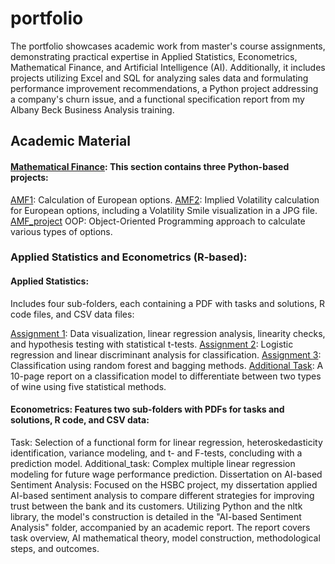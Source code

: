 # portfolio
The portfolio showcases academic work from master's course assignments, demonstrating practical expertise in Applied Statistics, Econometrics, Mathematical Finance, and Artificial Intelligence (AI). Additionally, it includes projects utilizing Excel and SQL for analyzing sales data and formulating performance improvement recommendations, a Python project addressing a company's churn issue, and a functional specification report from my Albany Beck Business Analysis training.

## Academic Material
#### [Mathematical Finance](./Mathematical%20Finance/): This section contains three Python-based projects:

[AMF1](./Mathematical%20Finance/AMF1.ipynb): Calculation of European options.
[AMF2](./Mathematical%20Finance/AMF2.ipynb): Implied Volatility calculation for European options, including a Volatility Smile visualization in a JPG file.
[AMF_project](./Mathematical%20Finance/AMF_project.ipynb) OOP: Object-Oriented Programming approach to calculate various types of options.

### Applied Statistics and Econometrics (R-based):

#### Applied Statistics: 
Includes four sub-folders, each containing a PDF with tasks and solutions, R code files, and CSV data files:

[Assignment 1](./Applied%20Statistics/Assignment%201/BPT1_.pdf): Data visualization, linear regression analysis, linearity checks, and hypothesis testing with statistical t-tests.
[Assignment 2](./Applied%20Statistics/Assignment%202/AS2.pdf): Logistic regression and linear discriminant analysis for classification.
[Assignment 3](./Applied%20Statistics/Assignment%203/3_AS.pdf): Classification using random forest and bagging methods.
[Additional Task](./Applied%20Statistics/Additional%20Task/Additional_Task_Report.pdf): A 10-page report on a classification model to differentiate between two types of wine using five statistical methods.

#### Econometrics: Features two sub-folders with PDFs for tasks and solutions, R code, and CSV data:

Task: Selection of a functional form for linear regression, heteroskedasticity identification, variance modeling, and t- and F-tests, concluding with a prediction model.
Additional_task: Complex multiple linear regression modeling for future wage performance prediction.
Dissertation on AI-based Sentiment Analysis:
Focused on the HSBC project, my dissertation applied AI-based sentiment analysis to compare different strategies for improving trust between the bank and its customers. Utilizing Python and the nltk library, the model's construction is detailed in the "AI-based Sentiment Analysis" folder, accompanied by an academic report. The report covers task overview, AI mathematical theory, model construction, methodological steps, and outcomes.



